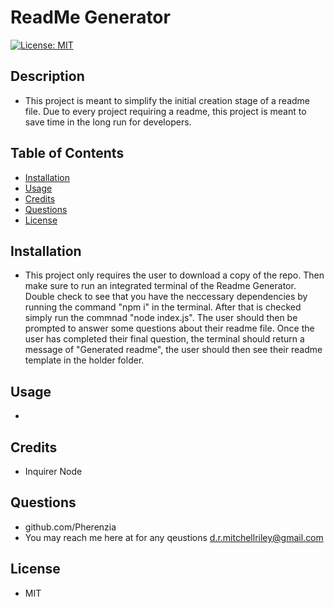 # ReadMe Generator
[![License: MIT](https://img.shields.io/badge/License-MIT-yellow.svg)](https://opensource.org/licenses/MIT)
## Description
- This project is meant to simplify the initial creation stage of a readme file. Due to every project requiring a readme, this project is meant to save time in the long run for developers.
## Table of Contents 
- [Installation](#installation)
- [Usage](#usage)
- [Credits](#credits)
- [Questions](#questions)
- [License](#license)
## Installation
- This project only requires the user to download a copy of the repo. Then make sure to run an integrated terminal of the Readme Generator.  Double check to see that you have the neccessary dependencies by running the command "npm i" in the terminal. After that is checked simply run the commnad "node index.js". The user should then be prompted to answer some questions about their readme file. Once the user has completed their final question, the terminal should return a message of "Generated readme", the user should then see their readme template in the holder folder.
## Usage
- 
## Credits
- Inquirer Node 
## Questions
- github.com/Pherenzia
- You may reach me here at for any qeustions d.r.mitchellriley@gmail.com
## License
- MIT
